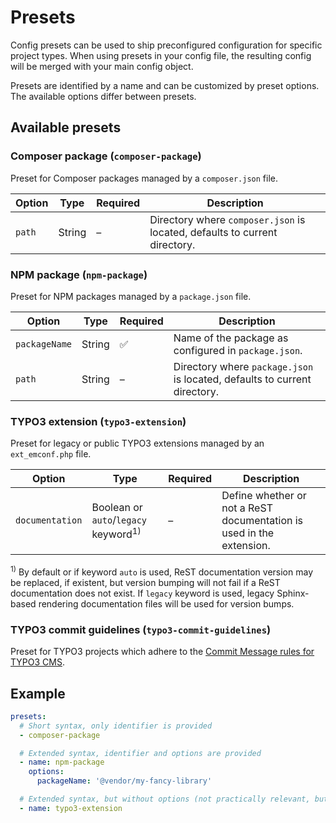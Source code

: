 # Presets

Config presets can be used to ship preconfigured configuration
for specific project types. When using presets in your config
file, the resulting config will be merged with your main config
object.

Presets are identified by a name and can be customized by preset
options. The available options differ between presets.

## Available presets

### Composer package (`composer-package`)

Preset for Composer packages managed by a `composer.json` file.

| Option | Type   | Required | Description                                                                |
|--------|--------|----------|----------------------------------------------------------------------------|
| `path` | String | –        | Directory where `composer.json` is located, defaults to current directory. |

### NPM package (`npm-package`)

Preset for NPM packages managed by a `package.json` file.

| Option        | Type   | Required | Description                                                               |
|---------------|--------|----------|---------------------------------------------------------------------------|
| `packageName` | String | ✅        | Name of the package as configured in `package.json`.                      |
| `path`        | String | –        | Directory where `package.json` is located, defaults to current directory. |

### TYPO3 extension (`typo3-extension`)

Preset for legacy or public TYPO3 extensions managed by an
`ext_emconf.php` file.

| Option          | Type                                            | Required | Description                                                          |
|-----------------|-------------------------------------------------|----------|----------------------------------------------------------------------|
| `documentation` | Boolean or `auto`/`legacy` keyword<sup>1)</sup> | –        | Define whether or not a ReST documentation is used in the extension. |

<sup>1)</sup> By default or if keyword `auto` is used, ReST documentation
version may be replaced, if existent, but version bumping will not fail if
a ReST documentation does not exist. If `legacy` keyword is used, legacy
Sphinx-based rendering documentation files will be used for version bumps.

### TYPO3 commit guidelines (`typo3-commit-guidelines`)

Preset for TYPO3 projects which adhere to the
[Commit Message rules for TYPO3 CMS](https://docs.typo3.org/m/typo3/guide-contributionworkflow/main/en-us/Appendix/CommitMessage.html).

## Example

```yaml
presets:
  # Short syntax, only identifier is provided
  - composer-package

  # Extended syntax, identifier and options are provided
  - name: npm-package
    options:
      packageName: '@vendor/my-fancy-library'

  # Extended syntax, but without options (not practically relevant, but possible)
  - name: typo3-extension
```
